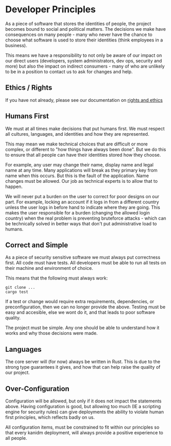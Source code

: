 # Developer Principles

As a piece of software that stores the identities of people, the project becomes
bound to social and political matters. The decisions we make have consequences
on many people - many who never have the chance to choose what software is used
to store their identities (think employees in a business).

This means we have a responsibility to not only be aware of our impact on our
direct users (developers, system administrators, dev ops, security and more)
but also the impact on indirect consumers - many of who are unlikely to be in
a position to contact us to ask for changes and help.

## Ethics / Rights

If you have not already, please see our documentation on [rights and ethics]

[rights and ethics]: https://github.com/kanidm/kanidm/blob/master/ethics/README.md

## Humans First

We must at all times make decisions that put humans first. We must respect
all cultures, languages, and identities and how they are represented.

This may mean we make technical choices that are difficult or more complex,
or different to "how things have always been done". But we do this to
ensure that all people can have their identities stored how they choose.

For example, any user may change their name, display name and legal name at
any time. Many applications will break as they primary key from name when
this occurs. But this is the fault of the application. Name changes must
be allowed. Our job as technical experts is to allow that to happen.

We will never put a burden on the user to correct for poor designs on
our part. For example, locking an account if it logs in from a different
country unless the user logs in before hand to indicate where they are
going. This makes the user responsible for a burden (changing the allowed login
country) when the real problem is preventing bruteforce attacks - which
can be technically solved in better ways that don't put administrative
load to humans.

## Correct and Simple

As a piece of security sensitive software we must always put correctness
first. All code must have tests. All developers must be able to run all
tests on their machine and environment of choice.

This means that the following must always work:

    git clone ...
    cargo test

If a test or change would require extra requirements, dependencies, or
preconfiguration, then we can no longer provide the above. Testing must
be easy and accesible, else we wont do it, and that leads to poor
software quality.

The project must be simple. Any one should be able to understand how it
works and why those decisions were made.

## Languages

The core server will (for now) always be written in Rust. This is due to
the strong type guarantees it gives, and how that can help raise the
quality of our project.

## Over-Configuration

Configuration will be allowed, but only if it does not impact the statements
above. Having configuration is good, but allowing too much (IE a scripting
engine for security rules) can give deployments the ability to violate human
first principles, which reflects badly on us.

All configuration items, must be constrained to fit within our principles
so that every kanidm deployment, will always provide a positive experience
to all people.
